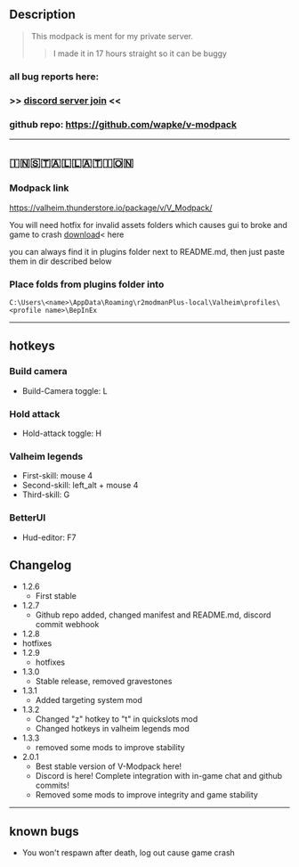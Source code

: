 
## Description
 > This modpack is ment for my private server.
 > > I made it in 17 hours straight so it can be buggy
### all bug reports here:
### >> [discord server join](https://discord.gg/rmvnTXrPv6) <<
### github repo: https://github.com/wapke/v-modpack
---
## 🇮‌🇳‌🇸‌🇹‌🇦‌🇱‌🇱‌🇦‌🇹‌🇮‌🇴🇳‌
### Modpack link
https://valheim.thunderstore.io/package/v/V_Modpack/


You will need hotfix for invalid assets folders which causes gui to broke and game to crash [download](https://drive.google.com/file/d/136tlHeG-_3lBUA8FFVjAWX3-t6mOrPnH/view)< here

you can always find it in plugins folder next to README.md, then just paste them in dir described below

### Place folds from plugins folder into 
```C:\Users\<name>\AppData\Roaming\r2modmanPlus-local\Valheim\profiles\<profile name>\BepInEx```

-----
## hotkeys
### Build camera 
* Build-Camera toggle: L

### Hold attack
* Hold-attack toggle: H

### Valheim legends
* First-skill: mouse 4
* Second-skill: left_alt + mouse 4
* Third-skill: G

### BetterUI
* Hud-editor: F7

## Changelog

- 1.2.6 
  - First stable
- 1.2.7 
  - Github repo added, changed manifest and README.md, discord commit webhook
 - 1.2.8 
  - hotfixes
- 1.2.9 
  - hotfixes
- 1.3.0
  - Stable release, removed gravestones
- 1.3.1
  - Added targeting system mod
- 1.3.2
  - Changed "z" hotkey to "t" in quickslots mod
  - Changed hotkeys in valheim legends mod
- 1.3.3
  - removed some mods to improve stability
- 2.0.1 
  - Best stable version of V-Modpack here!
  - Discord is here! Complete integration with in-game chat and github commits!
  - Removed some mods to improve integrity and game stability
-----

## known bugs

- You won't respawn after death, log out cause game crash

